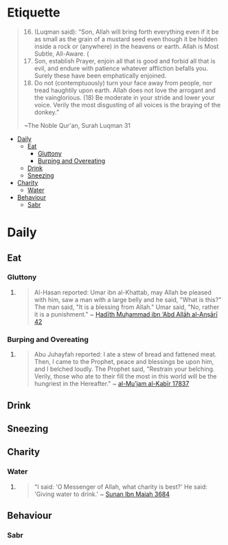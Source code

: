 <h1>Etiquette</h1>

> 16. (Luqman said): “Son, Allah will bring forth everything even if it be as small as the grain of a mustard seed even though it be hidden inside a rock or (anywhere) in the heavens or earth. Allah is Most Subtle, All-Aware. (
> 17. Son, establish Prayer, enjoin all that is good and forbid all that is evil, and endure with patience whatever affliction befalls you. Surely these have been emphatically enjoined. 
> 18. Do not (contemptuously) turn your face away from people, nor tread haughtily upon earth. Allah does not love the arrogant and the vainglorious. (18) Be moderate in your stride and lower your voice. Verily the most disgusting of all voices is the braying of the donkey.”
> 
> ~The Noble Qur'an, Surah Luqman 31

- [Daily](#daily)
  - [Eat](#eat)
    - [Gluttony](#gluttony)
    - [Burping and Overeating](#burping-and-overeating)
  - [Drink](#drink)
  - [Sneezing](#sneezing)
- [Charity](#charity)
  - [Water](#water)
- [Behaviour](#behaviour)
  - [Sabr](#sabr)

# Daily
## Eat
### Gluttony
1. > Al-Hasan reported: Umar ibn al-Khattab, may Allah be pleased with him, saw a man with a large belly and he said, "What is this?" The man said, "It is a blessing from Allah." Umar said, "No, rather it is a punishment." ~ [Ḥadīth Muḥammad ibn ‘Abd Allāh al-Anṣārī 42](https://www.abuaminaelias.com/dailyhadithonline/2018/03/04/big-belly-punishment-not-blessing/)
### Burping and Overeating
1. > Abu Juhayfah reported: I ate a stew of bread and fattened meat. Then, I came to the Prophet, peace and blessings be upon him, and I belched loudly. The Prophet said, "Restrain your belching. Verily, those who ate to their fill the most in this world will be the hungriest in the Hereafter." ~ [al-Mu’jam al-Kabīr 17837](https://www.abuaminaelias.com/dailyhadithonline/2013/12/26/restrain-burping-no-overeating/)
## Drink
## Sneezing

## Charity
### Water
1. > "I said: 'O Messenger of Allah, what charity is best?' He said: 'Giving water to drink.' ~ [Sunan Ibn Majah 3684](https://sunnah.com/ibnmajah:3684) 

## Behaviour
### Sabr
